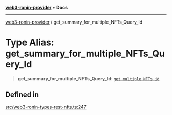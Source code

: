 [**web3-ronin-provider**](../README.md) • **Docs**

***

[web3-ronin-provider](../globals.md) / get\_summary\_for\_multiple\_NFTs\_Query\_Id

# Type Alias: get\_summary\_for\_multiple\_NFTs\_Query\_Id

> **get\_summary\_for\_multiple\_NFTs\_Query\_Id**: [`get_multiple_NFTs_id`](../interfaces/get_multiple_NFTs_id.md)

## Defined in

[src/web3-ronin-types-rest-nfts.ts:247](https://github.com/chuacw/web3-ronin-provider/blob/7646ce38176c1dab59363eef0869f2efa34d498b/src/web3-ronin-types-rest-nfts.ts#L247)
